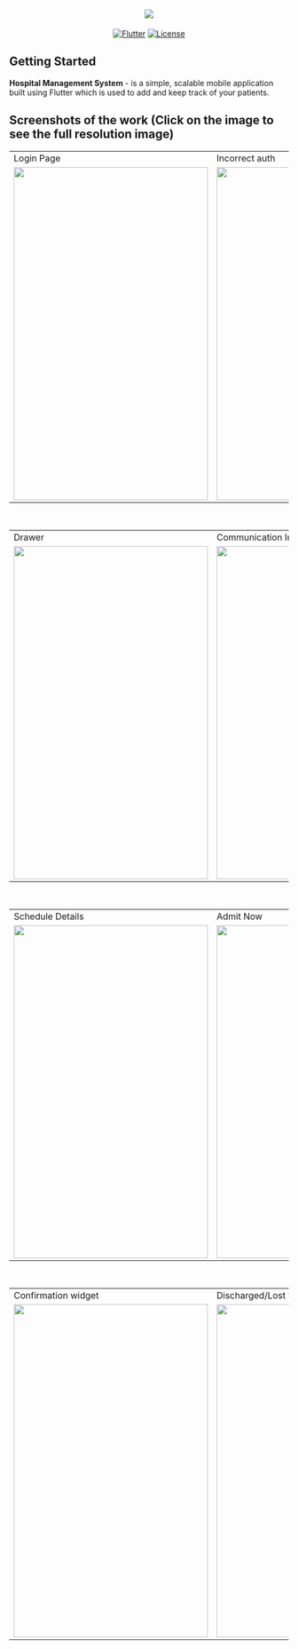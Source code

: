 <h1 align="center">
  <img src="https://crm.ursugar.com/web/image/res.company/1/logo?unique=f70be40">
</h1>
<p align="center">
<a href=""><img title="Flutter" src="https://img.shields.io/badge/Flutter-2-blue?style=for-the-badge&logo=flutter"></a>
<a href=""><img title="License" src="https://img.shields.io/badge/License-Mocero-brightgreen?style=for-the-badge&logo="></a>
</p>

## Getting Started
**Hospital Management System** - is a simple, scalable mobile application built using Flutter which is used to add and keep track of your patients.
<br>


## Screenshots of the work (Click on the image to see the full resolution image)
<table>
  <tr>
    <td>Login Page</td>
     <td>Incorrect auth</td>
     <td>Dashboard Page</td>
  </tr>
  <tr>
    <td><img src="https://github.com/Vignesh0404/Mocero-Referral/blob/master/output/1.jpeg" width=350 height=600></td>
    <td><img src="https://github.com/Vignesh0404/Mocero-Referral/blob/master/output/2.jpeg" width=350 height=600></td>
    <td><img src="https://github.com/Vignesh0404/Mocero-Referral/blob/master/output/3.jpeg" width=350 height=600></td>
  </tr>
 </table>
 <br>
 <table>
  <tr>
    <td>Drawer</td>
     <td>Communication Inprogress</td>
     <td>Log Details</td>
  </tr>
  <tr>
    <td><img src="https://github.com/Vignesh0404/Mocero-Referral/blob/master/output/4.jpeg" width=350 height=600></td>
    <td><img src="https://github.com/Vignesh0404/Mocero-Referral/blob/master/output/5.jpeg" width=350 height=600></td>
    <td><img src="https://github.com/Vignesh0404/Mocero-Referral/blob/master/output/6.jpeg" width=350 height=600></td>
  </tr>
 </table>
 <br>
 <table>
  <tr>
    <td>Schedule Details</td>
     <td>Admit Now</td>
     <td>Discharge Now</td>
  </tr>
  <tr>
    <td><img src="https://github.com/Vignesh0404/Mocero-Referral/blob/master/output/7.jpeg" width=350 height=600></td>
    <td><img src="https://github.com/Vignesh0404/Mocero-Referral/blob/master/output/8.jpeg" width=350 height=600></td>
    <td><img src="https://github.com/Vignesh0404/Mocero-Referral/blob/master/output/9.jpeg" width=350 height=600></td>
  </tr>
 </table>
 <br>
 <table>
  <tr>
    <td>Confirmation widget</td>
     <td>Discharged/Lost Page</td>
     <td>Detailed view Page</td>
  </tr>
  <tr>
    <td><img src="https://github.com/Vignesh0404/Mocero-Referral/blob/master/output/10.jpeg" width=350 height=600></td>
    <td><img src="https://github.com/Vignesh0404/Mocero-Referral/blob/master/output/11.jpeg" width=350 height=600></td>
    <td><img src="https://github.com/Vignesh0404/Mocero-Referral/blob/master/output/12.jpeg" width=350 height=600></td>
  </tr>
 </table>
 <br>